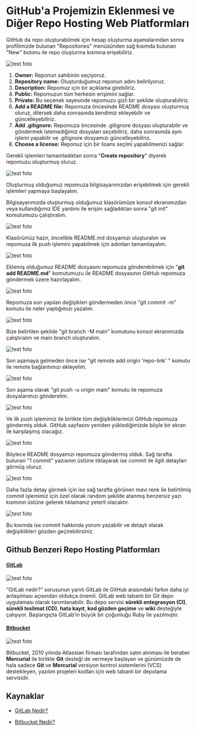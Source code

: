 # GitHub'a Projemizin Eklenmesi ve Diğer Repo Hosting Web Platformları

GitHub da repo oluşturabilmek için hesap oluşturma aşamalarından sonra profilimizde bulunan "Repositories" menüsünden sağ kısımda bulunan "New" butonu ile repo oluşturma kısmına erişebiliriz.

![test foto](https://raw.githubusercontent.com/Kodluyoruz/taskforce/git/git/githuba-projemizin-eklenmesi-ve-diger-repo-hosting-web-platformlari/figures/github-repo-create.png)

1. **Owner:** Reponun sahibinin seçiyoruz.
2. **Repository name:** Oluşturduğumuz reponun adını belirliyoruz.
3. **Description:** Repomuz için bir açıklama girebiliriz.
4. **Public:** Repomuzun tüm herkesin erişimini sağlar.
5. **Private:** Bu seçenek sayesinde repomuzu gizli bir şekilde oluşturabiliriz.
6. **Add a README file:** Repomuza öncesinde README dosyası oluşturmuş oluruz, dilersek daha sonrasında kendimiz ekleyebilir ve güncelleyebiliriz.
7. **Add .gitignore:** Repomuza öncesinde .gitignore dosyası oluşturabilir ve göndermek istemediğimiz dosyaları seçebiliriz, daha sonrasında aynı işlemi yapabilir ve .gitignore dosyamızı güncelleyebiliriz.
8. **Choose a license:** Reponuz için bir lisans seçimi yapabilmenizi sağlar.

Gerekli işlemleri tamamladıktan sonra "**Create repository**" diyerek repomuzu oluşturmuş oluruz.

![test foto](https://raw.githubusercontent.com/Kodluyoruz/taskforce/git/git/githuba-projemizin-eklenmesi-ve-diger-repo-hosting-web-platformlari/figures/git-test-repo.png)

Oluşturmuş olduğumuz repomuza bilgisayarımızdan erişebilmek için gerekli işlemleri yapmaya başlayalım.

Bilgisayarımızda oluşturmuş olduğumuz klasörümüze konsol ekranımızdan veya kullandığımız IDE yardımı ile erişim sağladıktan sonra "git init" komutumuzu çalıştıralım.

![test foto](https://raw.githubusercontent.com/Kodluyoruz/taskforce/git/git/githuba-projemizin-eklenmesi-ve-diger-repo-hosting-web-platformlari/figures/git-init.png)

Klasörümüz hazır, öncelikle README.md dosyamızı oluşturalım ve repomuza ilk push işlemini yapabilmek için adımları tamamlayalım.

![test foto](https://raw.githubusercontent.com/Kodluyoruz/taskforce/git/git/githuba-projemizin-eklenmesi-ve-diger-repo-hosting-web-platformlari/figures/git-readme.png)

Eklemiş olduğumuz README dosyasını repomuza gönderebilmek için "**git add README.md**" komutumuzu ile README dosyasının GitHub repomuza göndermek üzere hazırlayalım.

![test foto](https://raw.githubusercontent.com/Kodluyoruz/taskforce/git/git/githuba-projemizin-eklenmesi-ve-diger-repo-hosting-web-platformlari/figures/git-add.png)

Repomuza son yapılan değişikleri göndermeden önce "git commit -m" komutu ile neler yaptığımızı yazalım.

![test foto](https://raw.githubusercontent.com/Kodluyoruz/taskforce/git/git/githuba-projemizin-eklenmesi-ve-diger-repo-hosting-web-platformlari/figures/git-commit.png)

Bize belirtilen şekilde "git branch -M main" komutunu konsol ekranımızda çalıştıralım ve main branch oluşturalım.

![test foto](https://raw.githubusercontent.com/Kodluyoruz/taskforce/git/git/githuba-projemizin-eklenmesi-ve-diger-repo-hosting-web-platformlari/figures/git-main-branch.png)

Son aşamaya gelmeden önce ise "git remote add origin 'repo-link' " komutu ile remote bağlantımızı ekleyelim.

![test foto](https://raw.githubusercontent.com/Kodluyoruz/taskforce/git/git/githuba-projemizin-eklenmesi-ve-diger-repo-hosting-web-platformlari/figures/git-remote.png)

Son aşama olarak "git push -u origin main" komutu ile repomuza dosyalarımızı gönderelim.

![test foto](https://raw.githubusercontent.com/Kodluyoruz/taskforce/git/git/githuba-projemizin-eklenmesi-ve-diger-repo-hosting-web-platformlari/figures/git-push.png)

Ve ilk push işlemimiz ile birlikte tüm değişikliklerimizi GitHub repomuza göndermiş olduk. GitHub sayfasını yeniden yüklediğimizde böyle bir ekran ile karşılaşmış olacağız.

![test foto](https://raw.githubusercontent.com/Kodluyoruz/taskforce/git/git/githuba-projemizin-eklenmesi-ve-diger-repo-hosting-web-platformlari/figures/github-screen.png)

Böylece README dosyamızı repomuza göndermiş olduk. Sağ tarafta bulunan "1 commit" yazısının üstüne tıklayarak ise commit ile ilgili detayları görmüş oluruz.

![test foto](https://raw.githubusercontent.com/Kodluyoruz/taskforce/git/git/githuba-projemizin-eklenmesi-ve-diger-repo-hosting-web-platformlari/figures/git-commit.png)

Daha fazla detay görmek için ise sağ tarafta görünen mavi renk ile belirtilmiş commit işlemimiz için özel olarak random şekilde atanmış benzersiz yazı kısmının üstüne gelerek tıklamanız yeterli olacaktır.

![test foto](https://raw.githubusercontent.com/Kodluyoruz/taskforce/git/git/githuba-projemizin-eklenmesi-ve-diger-repo-hosting-web-platformlari/figures/github-commit-detay.png)

Bu kısımda ise commit hakkında yorum yazabilir ve detaylı olarak değişiklikleri gözden geçirebilirsiniz.

## Github Benzeri Repo Hosting Platformları

#### [**GitLab**](https://about.gitlab.com/)

![test foto](https://raw.githubusercontent.com/Kodluyoruz/taskforce/git/git/githuba-projemizin-eklenmesi-ve-diger-repo-hosting-web-platformlari/figures/gitlab.png)

“GitLab nedir?” sorusunun yanıtı GitLab ile GitHub arasındaki farkın daha iyi anlaşılması açısından oldukça önemli. GitLab web tabanlı bir Git depo uygulaması olarak tanımlanabilir. Bu depo servisi **sürekli entegrasyon (CI)**, **sürekli teslimat (CD)**, **hata kayıt**, **kod gözden geçime** ve **wiki** desteğiyle çalışıyor. Başlangıçta GitLab’in büyük bir çoğunluğu Ruby ile yazılmıştır.

#### [Bitbucket](https://bitbucket.org/)

![test foto](https://raw.githubusercontent.com/Kodluyoruz/taskforce/git/git/githuba-projemizin-eklenmesi-ve-diger-repo-hosting-web-platformlari/figures/bitbucket.png)

Bitbucket, 2010 yılında Atlassian firması tarafından satın alınması ile beraber **Mercurial** ile birlikte **Git** desteği de vermeye başlayan ve günümüzde de hala sadece **Git** ve **Mercurial** versiyon kontrol sistemlerini (VCS) destekleyen, yazılım projeleri kodları için web tabanlı bir depolama servisidir.

## Kaynaklar

- [GitLab Nedir?](https://www.vargonen.com/blog/gitlab-nedir/)

- [Bitbucket Nedir?](https://medium.com/plugenie/bitbucket-nedir-2cc5820b51a6)
